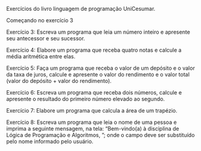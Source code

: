 Exercícios do livro linguagem de programação UniCesumar.

Começando no exercício 3

Exercício 3:
Escreva um programa que leia um número inteiro e apresente seu antecessor e
seu sucessor.

Exercício 4:
Elabore um programa que receba quatro notas e calcule a média aritmética entre
elas.

Exercício 5:
Faça um programa que receba o valor de um depósito e o valor da taxa de juros,
calcule e apresente o valor do rendimento e o valor total (valor do depósito + valor
do rendimento).

Exercício 6:
Escreva um programa que receba dois números, calcule e apresente o resultado do
primeiro número elevado ao segundo.

Exercício 7:
Elabore um programa que calcula a área de um trapézio.

Exercício 8:
Escreva um programa que leia o nome de uma pessoa e imprima a seguinte mensagem,
na tela: “Bem-vindo(a) à disciplina de Lógica de Programação e Algoritmos,
<nome>”; onde o campo <nome> deve ser substituído pelo nome informado pelo
usuário.